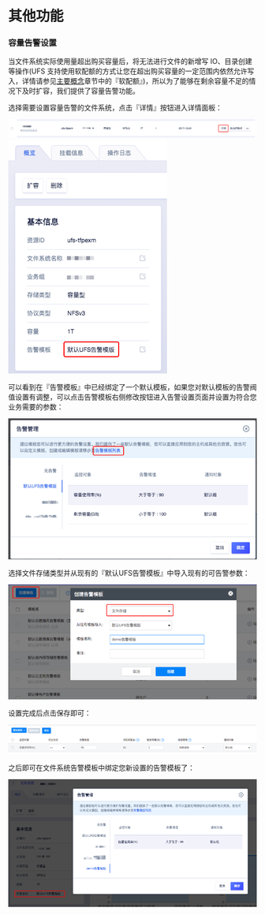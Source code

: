

# 其他功能
### 容量告警设置
当文件系统实际使用量超出购买容量后，将无法进行文件的新增写 IO、目录创建等操作(UFS 支持使用软配额的方式让您在超出购买容量的一定范围内依然允许写入，详情请参见[主要概念](https://docs.ucloud.cn/storage_cdn/ufs/ufs_manual_instruction/concept)章节中的『软配额』)，所以为了能够在剩余容量不足的情况下及时扩容，我们提供了容量告警功能。

选择需要设置容量告警的文件系统，点击『详情』按钮进入详情面板：

![](/images/other1.png)
![](/images/other2.png)

可以看到在『告警模板』中已经绑定了一个默认模板，如果您对默认模板的告警阀值设置有调整，可以点击告警模板右侧修改按钮进入告警设置页面并设置为符合您业务需要的参数：

![](/images/other3.png)

选择文件存储类型并从现有的『默认UFS告警模板』中导入现有的可告警参数：

![](/images/other4.png)

设置完成后点击保存即可：

![](/images/other5.png)

之后即可在文件系统告警模板中绑定您新设置的告警模板了：

![](/images/other6.png)
